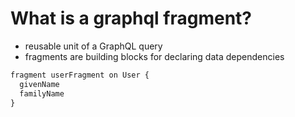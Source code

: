 # What is a graphql fragment?

- reusable unit of a GraphQL query
- fragments are building blocks for declaring data dependencies

```jsx
fragment userFragment on User {
  givenName
  familyName
}
```

